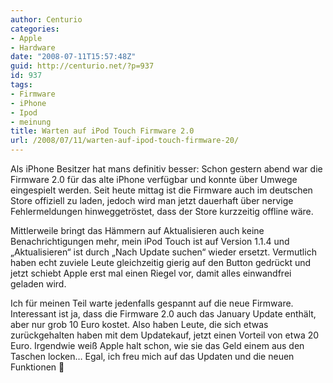 ```yaml
---
author: Centurio
categories:
- Apple
- Hardware
date: "2008-07-11T15:57:48Z"
guid: http://centurio.net/?p=937
id: 937
tags:
- Firmware
- iPhone
- Ipod
- meinung
title: Warten auf iPod Touch Firmware 2.0
url: /2008/07/11/warten-auf-ipod-touch-firmware-20/
---
```

Als iPhone Besitzer hat mans definitiv besser: Schon gestern abend war die Firmware 2.0 für das alte iPhone verfügbar und konnte über Umwege eingespielt werden. Seit heute mittag ist die Firmware auch im deutschen Store offiziell zu laden, jedoch wird man jetzt dauerhaft über nervige Fehlermeldungen hinweggetröstet, dass der Store kurzzeitig offline wäre.

Mittlerweile bringt das Hämmern auf Aktualisieren auch keine Benachrichtigungen mehr, mein iPod Touch ist auf Version 1.1.4 und &#8222;Aktualisieren&#8220; ist durch &#8222;Nach Update suchen&#8220; wieder ersetzt. Vermutlich haben echt zuviele Leute gleichzeitig gierig auf den Button gedrückt und jetzt schiebt Apple erst mal einen Riegel vor, damit alles einwandfrei geladen wird.

Ich für meinen Teil warte jedenfalls gespannt auf die neue Firmware. Interessant ist ja, dass die Firmware 2.0 auch das January Update enthält, aber nur grob 10 Euro kostet. Also haben Leute, die sich etwas zurückgehalten haben mit dem Updatekauf, jetzt einen Vorteil von etwa 20 Euro. Irgendwie weiß Apple halt schon, wie sie das Geld einem aus den Taschen locken&#8230; Egal, ich freu mich auf das Updaten und die neuen Funktionen 🙂
